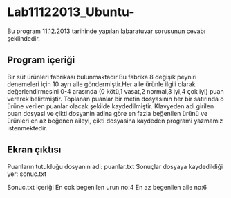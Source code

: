 Lab11122013_Ubuntu-
===================
Bu program 11.12.2013 tarihinde yapılan labaratuvar sorusunun cevabı şeklindedir.

Program içeriği
----------------
Bir süt ürünleri fabrikası bulunmaktadır.Bu fabrika 8 değişik peyniri denemeleri için 10 ayrı aile göndermiştir.Her aile ürünle ilgili olarak değerlendirmesini 0-4 arasında (0 kötü,1 vasat,2 normal,3 iyi,4 çok iyi) puan vererek belirtmiştir.
Toplanan puanlar bir metin dosyasının her bir satırında o ürüne verilen puanlar olacak şekilde kaydedilmiştir.
Klavyeden adi girilen puan dosyasi ve çikti dosyanin adina göre en fazla beğenilen ürünü ve ürünleri en az beğenen aileyi, çikti dosyasina kaydeden programi yazmamız istenmektedir.

Ekran çıktısı
--------------
Puanların tutulduğu dosyanın adi: puanlar.txt
Sonuçlar dosyaya kaydedildiği yer: sonuc.txt

Sonuc.txt içeriği
En cok begenilen urun no:4
En az begenilen aile no:6
